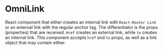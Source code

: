 # OmniLink

React component that either creates an internal link with `React-Router Link` or an external link with the regular anchor tag. The differentiator is the props (properties) that are received. `Href` creates an external link, while `to` creates an internal link. This component accepts `href` and `to` props, as well as a link object that may contain either.